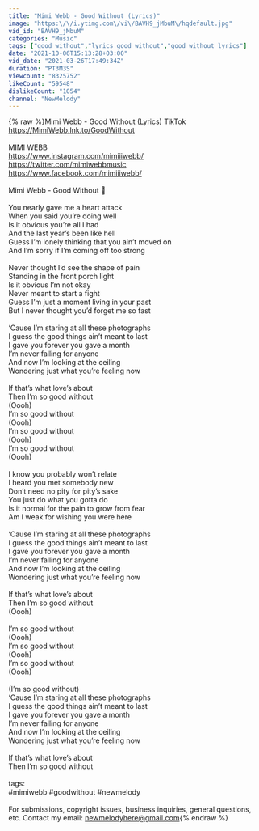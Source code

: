 ```yaml
---
title: "Mimi Webb - Good Without (Lyrics)"
image: "https:\/\/i.ytimg.com\/vi\/BAVH9_jMbuM\/hqdefault.jpg"
vid_id: "BAVH9_jMbuM"
categories: "Music"
tags: ["good without","lyrics good without","good without lyrics"]
date: "2021-10-06T15:13:28+03:00"
vid_date: "2021-03-26T17:49:34Z"
duration: "PT3M3S"
viewcount: "8325752"
likeCount: "59548"
dislikeCount: "1054"
channel: "NewMelody"
---
```

{% raw %}Mimi Webb - Good Without (Lyrics) TikTok<br /><a rel="nofollow" target="blank" href="https://MimiWebb.lnk.to/GoodWithout">https://MimiWebb.lnk.to/GoodWithout</a><br /><br />MIMI WEBB<br /><a rel="nofollow" target="blank" href="https://www.instagram.com/mimiiiwebb/​">https://www.instagram.com/mimiiiwebb/​</a><br /><a rel="nofollow" target="blank" href="https://twitter.com/mimiwebbmusic">https://twitter.com/mimiwebbmusic</a><br /><a rel="nofollow" target="blank" href="https://www.facebook.com/mimiiiwebb/">https://www.facebook.com/mimiiiwebb/</a><br /><br />Mimi Webb - Good Without 🎤<br /><br />You nearly gave me a heart attack<br />When you said you’re doing well<br />Is it obvious you’re all I had<br />And the last year’s been like hell<br />Guess I’m lonely thinking that you ain’t moved on<br />And I’m sorry if I’m coming off too strong<br /><br />Never thought I’d see the shape of pain<br />Standing in the front porch light<br />Is it obvious I’m not okay<br />Never meant to start a fight<br />Guess I’m just a moment living in your past<br />But I never thought you’d forget me so fast<br /><br />‘Cause I’m staring at all these photographs<br />I guess the good things ain’t meant to last<br />I gave you forever you gave a month<br />I’m never falling for anyone<br />And now I’m looking at the ceiling<br />Wondering just what you’re feeling now<br /><br />If that’s what love’s about<br />Then I’m so good without <br />(Oooh)<br />I’m so good without<br />(Oooh)<br />I’m so good without<br />(Oooh)<br />I’m so good without<br />(Oooh)<br /><br />I know you probably won’t relate<br />I heard you met somebody new<br />Don’t need no pity for pity’s sake<br />You just do what you gotta do<br />Is it normal for the pain to grow from fear<br />Am I weak for wishing you were here<br /><br />‘Cause I’m staring at all these photographs<br />I guess the good things ain’t meant to last<br />I gave you forever you gave a month<br />I’m never falling for anyone<br />And now I’m looking at the ceiling<br />Wondering just what you’re feeling now<br /><br />If that’s what love’s about<br />Then I’m so good without <br />(Oooh)<br /><br />I’m so good without<br />(Oooh)<br />I’m so good without<br />(Oooh)<br />I’m so good without<br />(Oooh)<br /><br />(I’m so good without)<br />‘Cause I’m staring at all these photographs<br />I guess the good things ain’t meant to last<br />I gave you forever you gave a month<br />I’m never falling for anyone<br />And now I’m looking at the ceiling<br />Wondering just what you’re feeling now<br /><br />If that’s what love’s about<br />Then I’m so good without<br /><br />tags:<br />#mimiwebb #goodwithout #newmelody<br /><br />For submissions, copyright issues, business inquiries, general questions, etc. Contact my email: newmelodyhere@gmail.com{% endraw %}
